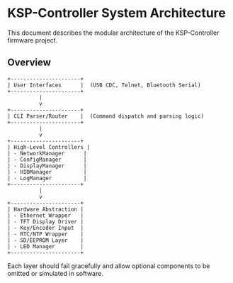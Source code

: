 # KSP-Controller System Architecture

This document describes the modular architecture of the KSP-Controller firmware project.

## Overview

```text
+----------------------+
| User Interfaces      |  (USB CDC, Telnet, Bluetooth Serial)
+----------------------+
          |
          v
+----------------------+
| CLI Parser/Router    |  (Command dispatch and parsing logic)
+----------------------+
          |
          v
+----------------------+
| High-Level Controllers |
| - NetworkManager      |
| - ConfigManager       |
| - DisplayManager      |
| - HIDManager          |
| - LogManager          |
+----------------------+
          |
          v
+----------------------+
| Hardware Abstraction |
| - Ethernet Wrapper   |
| - TFT Display Driver |
| - Key/Encoder Input  |
| - RTC/NTP Wrapper    |
| - SD/EEPROM Layer    |
| - LED Manager        |
+----------------------+
```

Each layer should fail gracefully and allow optional components to be omitted or simulated in software.

